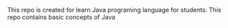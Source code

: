 This repo is created for learn Java programing language for students. This repo contains basic concepts of Java 
